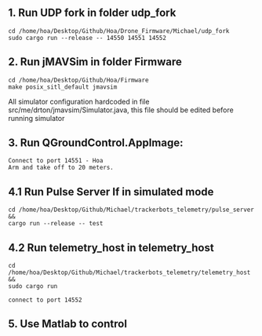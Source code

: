 ## 1. Run UDP fork in folder udp_fork

```
cd /home/hoa/Desktop/Github/Hoa/Drone_Firmware/Michael/udp_fork
sudo cargo run --release -- 14550 14551 14552
```

## 2. Run jMAVSim in folder Firmware

```
cd /home/hoa/Desktop/Github/Hoa/Firmware
make posix_sitl_default jmavsim 
```
All simulator configuration hardcoded in file src/me/drton/jmavsim/Simulator.java, this file should be edited before running simulator
## 3. Run QGroundControl.AppImage: 
```
Connect to port 14551 - Hoa
Arm and take off to 20 meters.
```
## 4.1 Run Pulse Server If in simulated mode
```
cd /home/hoa/Desktop/Github/Michael/trackerbots_telemetry/pulse_server && 
cargo run --release -- test
```
## 4.2 Run telemetry_host in telemetry_host

```
cd /home/hoa/Desktop/Github/Michael/trackerbots_telemetry/telemetry_host && 
sudo cargo run

connect to port 14552
```
## 5. Use Matlab to control
